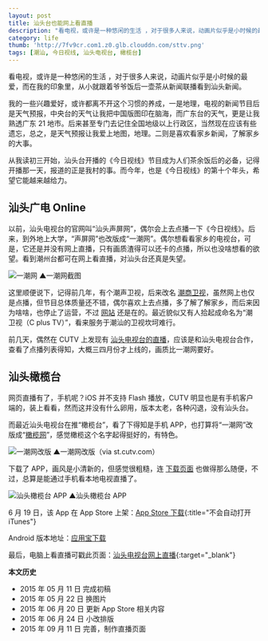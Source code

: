 ```yaml
---
layout: post
title: 汕头台也能网上看直播
description: "看电视，或许是一种悠闲的生活 ，对于很多人来说，动画片似乎是小时候的最爱，而在我的印象里，从小就跟着爷爷饭后一壶茶从新闻联播看到汕头新闻。"
category: life
thumb: 'http://7fv9cr.com1.z0.glb.clouddn.com/sttv.png'
tags: [潮汕, 今日视线, 汕头电视台, 橄榄台]
---
```


看电视，或许是一种悠闲的生活 ，对于很多人来说，动画片似乎是小时候的最爱，而在我的印象里，从小就跟着爷爷饭后一壶茶从新闻联播看到汕头新闻。

我的一些兴趣爱好，或许都离不开这个习惯的养成，一是地理，电视的新闻节目后是天气预报，中央台的天气让我把中国版图印在脑海，而广东台的天气，更是让我熟透广东 21 地市。后来甚至专门去记住全国地级以上行政区，当然现在应该有些遗忘，总之，是天气预报让我爱上地图，地理。二则是喜欢看家乡新闻，了解家乡的大事。

从我读初三开始，汕头台开播的《今日视线》节目成为人们茶余饭后的必备，记得开播那一天，报道的正是我村的事。而今年，也是《今日视线》的第十个年头，希望它能越来越给力。

## 汕头广电 Online

以前，汕头电视台的官网叫“汕头声屏网”，偶尔会上去点播一下《今日视线》。后来，到外地上大学，“声屏网”也改版成“一潮网”。偶尔想看看家乡的电视台，可是，它还是并没有网上直播，只有画质渣得可以还卡的点播，所以也没啥想看的欲望。看到潮州台都可在网上看直播，对汕头台还真是失望。

![一潮网]({{site.IMG_PATH}}/sttv-online-01.png?imageView2/2/w/640/q/90)
▲一潮网截图

这里顺便说下，记得前几年，有个潮声卫视，后来改名 [潮商卫视](http://zh.wikipedia.org/wiki/潮商衛視)，虽然网上也仅是点播，但节目总体质量还不错，偶尔喜欢上去点播，多了解了解家乡，而后来因为啥啥，也停止了运营，不过 [网站](http://www.ecstv.com/) 还是在的。最近貌似又有人拾起成命名为“潮卫视（C plus TV）”，看来服务于潮汕的卫视坎坷难行。

前几天，偶然在 CUTV 上发现有 [汕头电视台的直播](http://tv.cutv.com/index.html?tv=sttv)，应该是和汕头电视台合作，查看了点播列表得知，大概三四月份才上线的，画质比一潮网要好。

## 汕头橄榄台

网页直播有了，手机呢？iOS 并不支持 Flash 播放，CUTV 明显也是有手机客户端的，装上看看，然而这并没有什么卵用，版本太老，各种闪退，没有汕头台。

而最近汕头电视台在推“橄榄台”，看了下得知是手机 APP，也打算将“一潮网”改版成“[橄榄网](http://st.cutv.com/)”，感觉橄榄这个名字起得挺好的，有特色。

![一潮网改版]({{site.IMG_PATH}}/sttv-online-02.jpg?q/90)
▲一潮网改版（via st.cutv.com）

下载了 APP，画风是小清新的，但感觉很粗糙，连 [下载页面](http://st.cutv.com/app/appdown.html) 也做得那么随便，不过，总算是能通过手机看本地电视直播了。

![汕头橄榄台 APP]({{site.IMG_PATH}}/sttv-online-03.jpg_640)
▲汕头橄榄台 APP

6 月 19 日，该 App 在 App Store 上架：[App Store 下载](https://itunes.apple.com/app/shantou-gan-lan-tai/id958459439?ls=0){:title="不会自动打开 iTunes"}

Android 版本地址：[应用宝下载](http://android.myapp.com/myapp/detail.htm?apkName=com.cutv.shakeshakestglt)

最后，电脑上看直播可戳此页面：[汕头电视台网上直播](/sttv/){:target="_blank"}

**本文历史**

* 2015 年 05 月 11 日 完成初稿
* 2015 年 05 月 22 日 换图片
* 2015 年 06 月 20 日 更新 App Store 相关内容
* 2015 年 06 月 24 日 小改排版
* 2015 年 09 月 11 日 完善，制作直播页面
